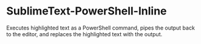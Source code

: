 SublimeText-PowerShell-Inline
=============================

Executes highlighted text as a PowerShell command, pipes the output back to the editor, and replaces the highlighted text with the output.